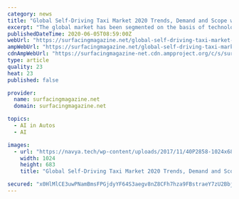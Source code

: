 ```yaml
---
category: news
title: "Global Self-Driving Taxi Market 2020 Trends, Demand and Scope with Outlook, Business Strategies and Forecast 2025"
excerpt: "The global market has been segmented on the basis of technology, product type, application, distribution channel, end-user, and industry vertical, along with geography. The global Self-Driving Taxi market is expected to thrive in terms of volume and value during the forecast years."
publishedDateTime: 2020-06-05T08:59:00Z
webUrl: "https://surfacingmagazine.net/global-self-driving-taxi-market-2020-trends-demand-and-scope-with-outlook-business-strategies-and-forecast-2025/"
ampWebUrl: "https://surfacingmagazine.net/global-self-driving-taxi-market-2020-trends-demand-and-scope-with-outlook-business-strategies-and-forecast-2025/amp/"
cdnAmpWebUrl: "https://surfacingmagazine-net.cdn.ampproject.org/c/s/surfacingmagazine.net/global-self-driving-taxi-market-2020-trends-demand-and-scope-with-outlook-business-strategies-and-forecast-2025/amp/"
type: article
quality: 23
heat: 23
published: false

provider:
  name: surfacingmagazine.net
  domain: surfacingmagazine.net

topics:
  - AI in Autos
  - AI

images:
  - url: "https://navya.tech/wp-content/uploads/2017/11/40P2858-1024x683.jpg"
    width: 1024
    height: 683
    title: "Global Self-Driving Taxi Market 2020 Trends, Demand and Scope with Outlook, Business Strategies and Forecast 2025"

secured: "x0HlMlCE3uwPNamBmsFPGjdyYF64S3aegv8nZ8CFh7hza9FBstraeY7zU2BbjLVPvDXhebbK9OLw4ArWXEanboANx12KbdzJDjxlHLnz053PELIGTYBAKn3oynFxJK/eCUdGuWPoYQgaJlvztQ+8ekXkd7pMDusA2Ppn0cAXT0zG50b2A0csn/2sVHic2Mnnj+Q6orqWmfsVh+KMGpXHaHrSxkGB1qkJYpK3BGCTcEl2x+Ke7eGSgxoun8RkguCuB/9QqU+QENnTHjRtKQb39Lem3r20j9JJbS6JyJo4AP4lzEloM1vBhgTawbuyLao2;GDVntM40fMWBOPGfVqWLaQ=="
---
```


